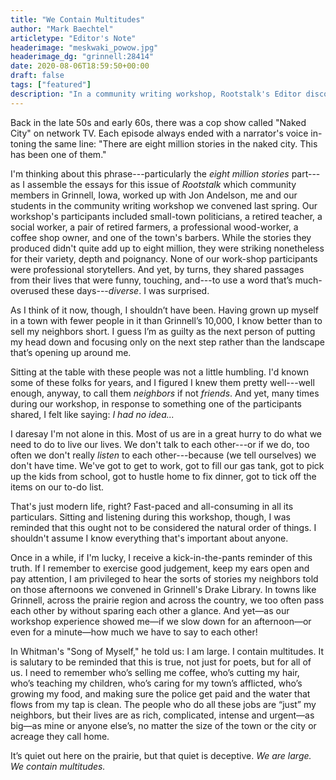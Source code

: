 ```yaml
---
title: "We Contain Multitudes"
author: "Mark Baechtel"
articletype: "Editor's Note"
headerimage: "meskwaki_powow.jpg"
headerimage_dg: "grinnell:28414"
date: 2020-08-06T18:59:50+00:00
draft: false
tags: ["featured"]
description: "In a community writing workshop, Rootstalk's Editor discovered a small town's true diversity."
---
```


Back  in  the  late  50s  and  early  60s,  there  was  a  cop show called "Naked City" on network TV. Each  episode  always  ended  with  a  narrator's  voice  in-toning the same line: "There are eight million stories in the naked city. This has been one of them."

I'm  thinking  about  this  phrase---particularly  the  *eight  million  stories* part---as  I  assemble  the  essays  for  this  issue  of  *Rootstalk* which  community  members  in  Grinnell, Iowa, worked up with Jon Andelson, me and our  students  in  the  community  writing  workshop  we  convened  last  spring.  Our  workshop's  participants  included small-town politicians, a retired teacher, a social worker, a pair of retired farmers, a professional wood-worker, a coffee shop owner, and one of the town's barbers.  While  the  stories  they  produced  didn't  quite  add  up  to  eight  million,  they  were  striking  nonetheless  for  their variety, depth and poignancy. None of our work-shop  participants  were  professional  storytellers.  And  yet,  by  turns,  they  shared  passages  from  their  lives  that  were  funny,  touching,  and---to  use  a  word  that’s  much-overused these days---*diverse*. I was surprised.

As I think of it now, though, I shouldn’t have been. Having grown up myself in a town with fewer people in it than Grinnell’s 10,000, I know better than to sell my neighbors short. I guess I’m as guilty as the next person of putting my head down and focusing only on the next step rather than the landscape that’s opening up around me.

Sitting at the table with these people was not a little humbling. I'd  known some of these folks for years, and I  figured  I  knew  them  pretty  well---well  enough,  anyway, to call them *neighbors* if not *friends*. And yet, many times  during  our  workshop,  in  response  to  something  one  of  the  participants  shared,  I  felt  like  saying:  *I  had  no idea...*

I daresay I'm not alone in this. Most of us are in a great hurry to do what we need to do to live our lives. We don't talk to each other---or if we do, too often we don't really *listen* to each other---because  (we  tell  ourselves) we don't have time. We've got to get to work, got to fill our gas tank, got to pick up the kids from school, got to hustle home to fix dinner, got to tick off the items on our to-do list.

That's just modern life, right? Fast-paced and all-consuming in all its particulars. Sitting and listening during this workshop, though, I was reminded that this ought not to be considered the natural order of things. I shouldn't assume I know everything that's important about anyone.

Once in a while, if I'm lucky, I receive a kick-in-the-pants reminder of this truth. If I remember to exercise good judgement, keep my ears open and pay attention, I am privileged to hear the sorts of stories my neighbors told on those afternoons we convened in Grinnell's Drake Library. In towns like Grinnell, across the prairie region and across the country, we too often pass each other by without sparing each other a glance. And yet—as our workshop experience showed me—if we slow down for an afternoon—or even for a minute—how much we have to say to each other!

In Whitman's "Song of Myself," he told us: I am large. I contain multitudes. It is salutary to be reminded that this is true, not just for poets, but for all of us. I need to remember who’s selling me coffee, who’s cutting my hair, who’s teaching my children, who’s caring for my town’s afflicted, who’s growing my food, and making sure the police get paid and the water that flows from my tap is clean. The people who do all these jobs are “just” my neighbors, but their lives are as rich, complicated, intense and urgent—as big—as mine or anyone else’s, no matter the size of the town or the city or acreage they call home.

It’s quiet out here on the prairie, but that quiet is deceptive. *We are large. We contain multitudes.*
